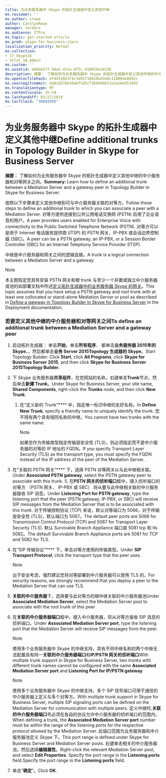 ```yaml
---
title: 为业务服务器中 Skype 的拓扑生成器中定义其他中继
ms.reviewer: ''
ms.author: crowe
author: CarolynRowe
manager: serdars
ms.audience: ITPro
ms.topic: get-started-article
ms.prod: skype-for-business-itpro
localization_priority: Normal
ms.collection:
- IT_Skype16
- Strat_SB_Admin
ms.custom: ''
ms.assetid: e68b8377-50a2-452a-bf5c-910929e34236
description: 摘要： 了解如何为业务服务器中 Skype 的拓扑生成器中定义其他中继的中介服务器和对等网关之间。
ms.openlocfilehash: 874d32053f4c3d91f16818bd34dc11806de8692c
ms.sourcegitcommit: da8c037bb30abf5d5cf3b60d4b71e3a10e553402
ms.translationtype: MT
ms.contentlocale: zh-CN
ms.lasthandoff: 03/27/2019
ms.locfileid: "30881958"
---
```

# <a name="define-additional-trunks-in-topology-builder-in-skype-for-business-server"></a><span data-ttu-id="d9dbf-103">为业务服务器中 Skype 的拓扑生成器中定义其他中继</span><span class="sxs-lookup"><span data-stu-id="d9dbf-103">Define additional trunks in Topology Builder in Skype for Business Server</span></span>
 
<span data-ttu-id="d9dbf-104">**摘要：** 了解如何为业务服务器中 Skype 的拓扑生成器中定义其他中继的中介服务器和对等网关之间。</span><span class="sxs-lookup"><span data-stu-id="d9dbf-104">**Summary:** Learn how to define an additional trunk between a Mediation Server and a gateway peer in Topology Builder in Skype for Business Server.</span></span>
  
<span data-ttu-id="d9dbf-105">按照以下步骤来定义其他中继到可与中介服务器关联的对等方。</span><span class="sxs-lookup"><span data-stu-id="d9dbf-105">Follow these steps to define an additional trunk to which you can associate a peer with a Mediation Server.</span></span> <span data-ttu-id="d9dbf-106">对等方提供连接到公共公用电话交换网 (PSTN) 启用了企业语音的用户。</span><span class="sxs-lookup"><span data-stu-id="d9dbf-106">A peer provides users enabled for Enterprise Voice with connectivity to the Public Switched Telephone Network (PSTN).</span></span> <span data-ttu-id="d9dbf-107">对等方可以是用于 Internet 电话服务提供商 (ITSP) 的 PSTN 网关、IP-PBX 或会话边界控制器 (SBC)。</span><span class="sxs-lookup"><span data-stu-id="d9dbf-107">A peer can be a PSTN gateway, an IP-PBX, or a Session Border Controller (SBC) for an Internet Telephony Service Provider (ITSP).</span></span>
  
<span data-ttu-id="d9dbf-108">中继是中介服务器和网关之间的逻辑连接。</span><span class="sxs-lookup"><span data-stu-id="d9dbf-108">A trunk is a logical connection between a Mediation Server and a gateway.</span></span>
  
> [!NOTE]
> <span data-ttu-id="d9dbf-109">本主题假定您具有安装 PSTN 网关和根 trunk 与至少一个并置或独立中介服务器或池的如部署文档中所述[定义拓扑生成器中的业务服务器 Skype 的网关](define-a-gateway.md)。</span><span class="sxs-lookup"><span data-stu-id="d9dbf-109">This topic assumes that you have setup a PSTN gateway and root trunk with at least one collocated or stand-alone Mediation Server or pool as described in [Define a gateway in Topology Builder in Skype for Business Server](define-a-gateway.md) in the Deployment documentation.</span></span>
  
### <a name="to-define-an-additional-trunk-between-a-mediation-server-and-a-gateway-peer"></a><span data-ttu-id="d9dbf-110">若要定义其他中继的中介服务器和对等网关之间</span><span class="sxs-lookup"><span data-stu-id="d9dbf-110">To define an additional trunk between a Mediation Server and a gateway peer</span></span>

1. <span data-ttu-id="d9dbf-111">启动拓扑生成器： 单击**开始**，单击**所有程序**、 都单击**业务服务器 2015年的 Skype**，，然后都单击**业务 Server 2015Topology 生成器的 Skype**。</span><span class="sxs-lookup"><span data-stu-id="d9dbf-111">Start Topology Builder: Click **Start**, click **All Programs**, click **Skype for Business Server 2015**, and then click **Skype for Business Server 2015Topology Builder**.</span></span>
    
2. <span data-ttu-id="d9dbf-112">下 Skype 业务服务器**共享组件**，在您网站的名称，右键单击**Trunk**节点，然后单击**新建 Trunk**。</span><span class="sxs-lookup"><span data-stu-id="d9dbf-112">Under Skype for Business Server, your site name, **Shared Components**, right-click the **Trunks** node, and then click **New Trunk**.</span></span>
   1. <span data-ttu-id="d9dbf-113">在“定义新的 Trunk”\*\*\*\* 中，指定唯一标识中继的友好名称。</span><span class="sxs-lookup"><span data-stu-id="d9dbf-113">In **Define New Trunk**, specify a friendly name to uniquely identify the trunk.</span></span> <span data-ttu-id="d9dbf-114">您不得有两个具有相同名称的中继。</span><span class="sxs-lookup"><span data-stu-id="d9dbf-114">You cannot have two trunks with the same name.</span></span>
    
      > [!NOTE]
      > <span data-ttu-id="d9dbf-115">如果您作为传输类型指定传输层安全性 (TLS)，则必须指定而不是中介服务器的对等的 IP 地址的 FQDN。</span><span class="sxs-lookup"><span data-stu-id="d9dbf-115">If you specify Transport Layer Security (TLS) as the transport type, you must specify the FQDN instead of the IP address of the peer of the Mediation Server.</span></span> 
  
3. <span data-ttu-id="d9dbf-116">在“关联的 PSTN 网关”\*\*\*\* 下，选择 PSTN 对等网关以与此中继相关联。</span><span class="sxs-lookup"><span data-stu-id="d9dbf-116">Under **Associated PSTN gateway**, select the PSTN gateway peer to associate with this trunk.</span></span>
    5. <span data-ttu-id="d9dbf-117">在**PSTN 网关的侦听端口**框中，键入侦听端口的对等方 （PSTN 网关、 IP-PBX 或 SBC） 将从要与此中继相关联的中介服务器接收 SIP 消息。</span><span class="sxs-lookup"><span data-stu-id="d9dbf-117">Under **Listening Port for PSTN gateway**, type the listening port that the peer (PSTN gateway, IP-PBX, or SBC) will receive SIP messages from the Mediation Server that is to be associated with this trunk.</span></span> <span data-ttu-id="d9dbf-118">对于传输控制协议 (TCP) 来说，默认对等端口为 5066，对于传输层安全性 (TLS)，默认端口为 5067。</span><span class="sxs-lookup"><span data-stu-id="d9dbf-118">The default peer ports are 5066 for Transmission Control Protocol (TCP) and 5067 for Transport Layer Security (TLS).</span></span> <span data-ttu-id="d9dbf-119">默认 Survivable Branch Appliance 端口是 5081 tcp 和 tls 5082。</span><span class="sxs-lookup"><span data-stu-id="d9dbf-119">The default Survivable Branch Appliance ports are 5081 for TCP and 5082 for TLS.</span></span>
    
4. <span data-ttu-id="d9dbf-120">在“SIP 传输协议”\*\*\*\* 下，单击对等方使用的传输类型。</span><span class="sxs-lookup"><span data-stu-id="d9dbf-120">Under **SIP Transport Protocol**, click the transport type that the peer uses.</span></span>
    
    > [!NOTE]
    > <span data-ttu-id="d9dbf-121">出于安全考虑，强烈建议您将对等部署到中介服务器可以使用 TLS 的。</span><span class="sxs-lookup"><span data-stu-id="d9dbf-121">For security reasons, we strongly recommend that you deploy a peer to the Mediation Server that can use TLS.</span></span> 
  
5. <span data-ttu-id="d9dbf-122">**关联的中介服务器**下，选择要与此对等方的根中继关联的中介服务器池</span><span class="sxs-lookup"><span data-stu-id="d9dbf-122">Under **Associated Mediation Server**, select the Mediation Server pool to associate with the root trunk of this peer</span></span>
    
6. <span data-ttu-id="d9dbf-123">在**关联的中介服务器端口**框中，键入中介服务器，将从对等方接收 SIP 消息的侦听端口。</span><span class="sxs-lookup"><span data-stu-id="d9dbf-123">Under **Associated Mediation Server port**, type the listening port that the Mediation Server will receive SIP messages from the peer.</span></span>
    
    > [!NOTE]
    > <span data-ttu-id="d9dbf-124">使用多个业务服务器中 Skype 的中继支持，具有不同中继名称的两个中继无法配置具有同一**关联的中介服务器端口**和**IP/PSTN 网关的侦听端口**</span><span class="sxs-lookup"><span data-stu-id="d9dbf-124">With multiple trunk support in Skype for Business Server, two trunks with different trunk names cannot be configured with the same **Associated Mediation Server port** and **Listening Port for IP/PSTN gateway**</span></span>
  
    > [!NOTE]
    > <span data-ttu-id="d9dbf-125">使用多个业务服务器中 Skype 的中继支持，多个 SIP 信号端口可用于通信的中介服务器上定义与多个对等方。</span><span class="sxs-lookup"><span data-stu-id="d9dbf-125">With multiple trunk support in Skype for Business Server, multiple SIP signaling ports can be defined on the Mediation Server for communication with multiple peers.</span></span> <span data-ttu-id="d9dbf-126">定义中继时,**关联的中介服务器端口**号必须在各自的协议允许中介服务器的侦听端口的范围内。</span><span class="sxs-lookup"><span data-stu-id="d9dbf-126">When defining a trunk, the **Associated Mediation Server port** number must be within the range of the listening ports for the respective protocol allowed by the Mediation Server.</span></span> <span data-ttu-id="d9dbf-127">此端口范围为业务服务器和中介服务器池定义 Skype 下。</span><span class="sxs-lookup"><span data-stu-id="d9dbf-127">This port range is defined under Skype for Business Server and Mediation Server pools.</span></span> <span data-ttu-id="d9dbf-128">右键单击相关的中介服务器池，然后选择**编辑属性**。</span><span class="sxs-lookup"><span data-stu-id="d9dbf-128">Right-click the relevant Mediation Server pool, and select **Edit Properties**.</span></span> <span data-ttu-id="d9dbf-129">Specify the port range in the **Listening ports** field.</span><span class="sxs-lookup"><span data-stu-id="d9dbf-129">Specify the port range in the **Listening ports** field.</span></span>
  
7. <span data-ttu-id="d9dbf-130">单击“**确定**”。</span><span class="sxs-lookup"><span data-stu-id="d9dbf-130">Click **OK**.</span></span> 
    

